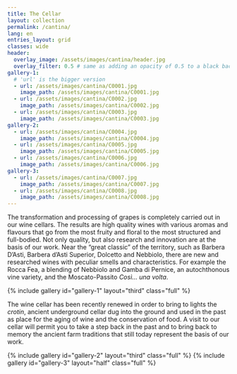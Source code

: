 ```yaml
---
title: The Cellar
layout: collection
permalink: /cantina/
lang: en
entries_layout: grid
classes: wide
header:
  overlay_image: /assets/images/cantina/header.jpg
  overlay_filter: 0.5 # same as adding an opacity of 0.5 to a black background
gallery-1:
  # 'url' is the bigger version
  - url: /assets/images/cantina/C0001.jpg
    image_path: /assets/images/cantina/C0001.jpg
  - url: /assets/images/cantina/C0002.jpg
    image_path: /assets/images/cantina/C0002.jpg
  - url: /assets/images/cantina/C0003.jpg
    image_path: /assets/images/cantina/C0003.jpg
gallery-2:
  - url: /assets/images/cantina/C0004.jpg
    image_path: /assets/images/cantina/C0004.jpg
  - url: /assets/images/cantina/C0005.jpg
    image_path: /assets/images/cantina/C0005.jpg
  - url: /assets/images/cantina/C0006.jpg
    image_path: /assets/images/cantina/C0006.jpg
gallery-3:
  - url: /assets/images/cantina/C0007.jpg
    image_path: /assets/images/cantina/C0007.jpg
  - url: /assets/images/cantina/C0008.jpg
    image_path: /assets/images/cantina/C0008.jpg
---
```

The transformation and processing of grapes is completely carried out in our
wine cellars. The results are high quality wines with various aromas and
flavours that go from the most fruity and floral to the most structured
and full-bodied. Not only quality, but also research and innovation are at
the basis of our work. Near the “great classic” of the territory, such as
Barbera D’Asti, Barbera d’Asti Superior, Dolcetto and Nebbiolo, there are
new and researched wines with peculiar smells and characteristics. For
example the Rocca Fea, a blending of Nebbiolo and Gamba di Pernice, an
autochthonous vine variety, and the Moscato-Passito _Così… una
volta_.

{% include gallery id="gallery-1" layout="third" class="full" %}

The wine cellar has been recently renewed in order to bring to
lights the _crotin_, ancient underground cellar dug into the ground and used
in the past as place for the aging of wine and the conservation of
food. A visit to our cellar will permit you to take a step back in the past
and to bring back to memory the ancient farm traditions that still today
represent the basis of our work.

{% include gallery id="gallery-2" layout="third" class="full" %}
{% include gallery id="gallery-3" layout="half" class="full" %}

